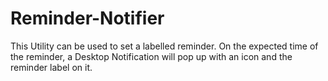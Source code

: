 # Reminder-Notifier
This Utility can be used to set a labelled reminder.
On the expected time of the reminder, a Desktop Notification will pop up with an icon and the reminder label on it.
